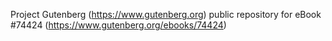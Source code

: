 Project Gutenberg (https://www.gutenberg.org) public repository for
eBook #74424 (https://www.gutenberg.org/ebooks/74424)
